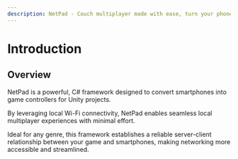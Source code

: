 ```yaml
---
description: NetPad - Couch multiplayer made with ease, turn your phone into a controller!
---
```


# Introduction

## Overview

NetPad is a powerful, C# framework designed to convert smartphones into game controllers for Unity projects.&#x20;

By leveraging local Wi-Fi connectivity, NetPad enables seamless local multiplayer experiences with minimal effort.

Ideal for any genre, this framework establishes a reliable server-client relationship between your game and smartphones, making networking more accessible and streamlined.





